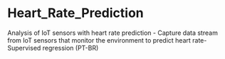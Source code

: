 # Heart_Rate_Prediction
Analysis of IoT sensors with heart rate prediction - Capture data stream from IoT sensors that monitor the environment to predict heart rate- Supervised regression (PT-BR) 
